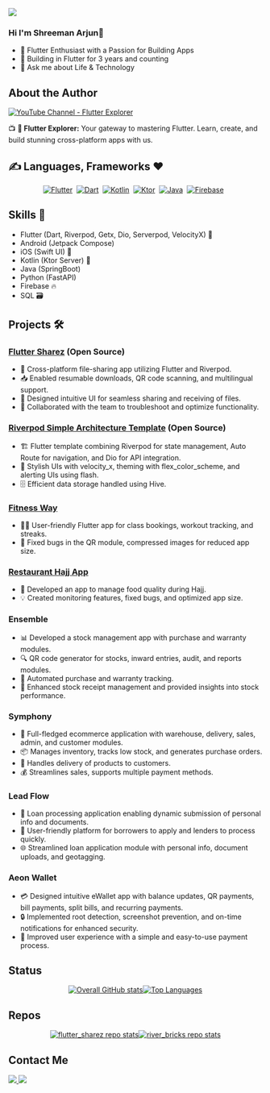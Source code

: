 ![](https://komarev.com/ghpvc/?username=Shreemanarjun) 
 ### Hi I'm Shreeman Arjun👋
- 🚀 Flutter Enthusiast with a Passion for Building Apps
- 🌱 Building in Flutter for 3 years and counting
- 💬 Ask me about Life & Technology 

## About the Author


[![YouTube Channel - Flutter Explorer](https://yt3.googleusercontent.com/rOk4NU_KwLER2kGeyjR3vhOei3oJ2n-WuWQ-aFqHY5j9AqlvXlE43ngHwhSoMvU1rlgtRSGWN_I=s160-c-k-c0x00ffffff-no-rj)](https://www.youtube.com/@flutterexplorer)





📺 **🚀 Flutter Explorer:**   Your gateway to mastering Flutter. Learn, create, and build stunning cross-platform apps with us.



 
## ✍️ Languages, Frameworks ❤️

<div style="display: flex; flex-wrap: wrap; justify-content: center; align-items: center;">
  <a href="">
    <img src="https://img.shields.io/badge/Flutter-02569B?style=for-the-badge&logo=flutter&logoColor=white" alt="Flutter" />
  </a>&nbsp;&nbsp; 
  <a href="">
    <img src="https://img.shields.io/badge/Dart-0175C2?style=for-the-badge&logo=dart&logoColor=white" alt="Dart" />
  </a>&nbsp;&nbsp;
  <a href="">
    <img src="https://img.shields.io/badge/Kotlin-0095D5?&style=for-the-badge&logo=kotlin&logoColor=white" alt="Kotlin" />
  </a>&nbsp;&nbsp;
  <a href="">
    <img src="https://img.shields.io/badge/Ktor-0095D5?&style=for-the-badge&logo=Ktor&logoColor=white" alt="Ktor" />
  </a>&nbsp;&nbsp;
  <a href="">
    <img src="https://img.shields.io/badge/Java-ED8B00?style=for-the-badge&logo=Java" alt="Java" />
  </a>&nbsp;&nbsp;
  <a href="">
    <img src="https://img.shields.io/badge/firebase-ffca28?style=for-the-badge&logo=firebase&logoColor=black" alt="Firebase" />
  </a>&nbsp;&nbsp;
</div>


## Skills 🚀

- Flutter (Dart, Riverpod, Getx, Dio, Serverpod, VelocityX) 💙
- Android (Jetpack Compose)
- iOS (Swift UI) 🍏
- Kotlin (Ktor Server) 💙
- Java (SpringBoot)
- Python (FastAPI)
- Firebase 🔥
- SQL 🗃️

## Projects 🛠️

### [Flutter Sharez](https://github.com/Shreemanarjun/flutter_sharez) (Open Source) 
- 📂 Cross-platform file-sharing app utilizing Flutter and Riverpod.
- 📥 Enabled resumable downloads, QR code scanning, and multilingual support.
- 🎨 Designed intuitive UI for seamless sharing and receiving of files.
- 🚀 Collaborated with the team to troubleshoot and optimize functionality.

### [Riverpod Simple Architecture Template](https://github.com/Shreemanarjun/river_bricks/tree/master/bricks/riverpod_simple_architecture) (Open Source) 
- 🏗️ Flutter template combining Riverpod for state management, Auto Route for navigation, and Dio for API integration.
- 🎨 Stylish UIs with velocity_x, theming with flex_color_scheme, and alerting UIs using flash.
- 🗄️ Efficient data storage handled using Hive.

### [Fitness Way](https://play.google.com/store/apps/details?id=com.refada.com)
- 🏋️‍♂️ User-friendly Flutter app for class bookings, workout tracking, and streaks.
- 🐞 Fixed bugs in the QR module, compressed images for reduced app size.

### [Restaurant Hajj App](https://play.google.com/store/apps/details?id=com.refada.com)
- 🍔 Developed an app to manage food quality during Hajj.
- 💡 Created monitoring features, fixed bugs, and optimized app size.




### Ensemble
- 📊 Developed a stock management app with purchase and warranty modules.
- 🔍 QR code generator for stocks, inward entries, audit, and reports modules.
- 🤖 Automated purchase and warranty tracking.
- 🚀 Enhanced stock receipt management and provided insights into stock performance.
  
### Symphony
- 🛒 Full-fledged ecommerce application with warehouse, delivery, sales, admin, and customer modules.
- 📦 Manages inventory, tracks low stock, and generates purchase orders.
- 🚚 Handles delivery of products to customers.
- 💰 Streamlines sales, supports multiple payment methods.

### Lead Flow
- 💼 Loan processing application enabling dynamic submission of personal info and documents.
- 📄 User-friendly platform for borrowers to apply and lenders to process quickly.
- 🌐 Streamlined loan application module with personal info, document uploads, and geotagging.

### Aeon Wallet
- 💳 Designed intuitive eWallet app with balance updates, QR payments, bill payments, split bills, and recurring payments.
- 🔒 Implemented root detection, screenshot prevention, and on-time notifications for enhanced security.
- 🎯 Improved user experience with a simple and easy-to-use payment process.



 
## Status

<div style="display: flex; flex-wrap: wrap; justify-content: center; align-items: center;">
  <a href="">
    <img src="https://github-readme-stats.vercel.app/api?username=shreemanarjun&show_icons=true&theme=radical" alt="Overall GitHub stats" />
  </a>
  <a href="">
    <img src="https://github-readme-stats.vercel.app/api/top-langs/?username=shreemanarjun&langs_count=8&hide=C++,makefile,javascript,html,css,C,c%2B%2B,swift,php,cmake,Objective-C,ruby,procfile,shell)" alt="Top Languages" />
  </a>
</div>


## Repos

<div style="display: flex; flex-wrap: wrap; justify-content: center; align-items: center;">
  <a href="https://github.com/Shreemanarjun/flutter_sharez">
    <img src="https://github-readme-stats.vercel.app/api/pin/?username=shreemanarjun&repo=flutter_sharez" alt="flutter_sharez repo stats" />
  </a>
  <a href="https://github.com/Shreemanarjun/river_bricks/tree/master/bricks/riverpod_simple_architecture">
    <img src="https://github-readme-stats.vercel.app/api/pin/?username=shreemanarjun&repo=river_bricks" alt="river_bricks repo stats" />
  </a>
</div>



####
## Contact Me

<p float="left">
 <a href="https://www.linkedin.com/in/shreemanarjun/">
  <img align="bottom" src="https://img.shields.io/badge/LinkedIn-0077B5?style=for-the-badge&logo=linkedin&logoColor=white" />
</a>
  <a href="https://twitter.com/shreemanarjun/">
  <img align="bottom" src="https://img.shields.io/badge/Twitter-1DA1F2?style=for-the-badge&logo=twitter&logoColor=white" />
</a>
</p>






